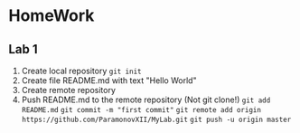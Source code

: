 # HomeWork
## Lab 1

1. Create local repository
`git init`
2. Create file README.md with text "Hello World"
3. Create remote repository
4. Push README.md to the remote repository (Not git clone!)
`git add README.md`
`git commit -m "first commit"`
`git remote add origin https://github.com/ParamonovXII/MyLab.git`
`git push -u origin master`

